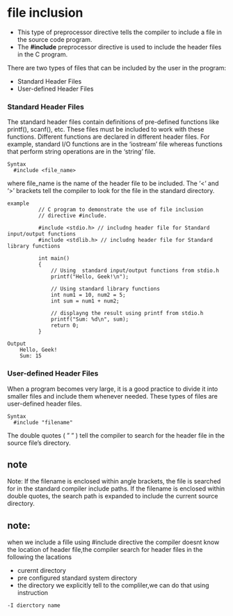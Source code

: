# file inclusion
- This type of preprocessor directive tells the compiler to include a file in the source code program.
- The **#include** preprocessor directive is used to include the header files in the C program.

There are two types of files that can be included by the user in the program:
- Standard Header Files
- User-defined Header Files

### **Standard Header Files**

The standard header files contain definitions of pre-defined functions like printf(), scanf(), etc. These files must be included to work with these functions. Different functions are declared in different header files.
For example, standard I/O functions are in the ‘iostream’ file whereas functions that perform string operations are in the ‘string’ file. 

```console
Syntax
  #include <file_name>
```
where file_name is the name of the header file to be included. The ‘<‘ and ‘>’ brackets tell the compiler to look for the file in the standard directory.

```
example
          // C program to demonstrate the use of file inclusion
          // directive #include.
      
          #include <stdio.h> // includng header file for Standard input/output functions
          #include <stdlib.h> // includng header file for Standard library functions
          
          int main()
          {
              // Using  standard input/output functions from stdio.h
              printf("Hello, Geek!\n");
          
              // Using standard library functions
              int num1 = 10, num2 = 5;
              int sum = num1 + num2;
          
              // displayng the result using printf from stdio.h
              printf("Sum: %d\n", sum);
              return 0;
          }
```
```
Output
    Hello, Geek!
    Sum: 15

```
### **User-defined Header Files**

When a program becomes very large, it is a good practice to divide it into smaller files and include them whenever needed. These types of files are user-defined header files.

```console
Syntax
  #include "filename"
```
The double quotes ( ” ” ) tell the compiler to search for the header file in the source file’s directory.

## **note**
Note: If the filename is enclosed within angle brackets, the file is searched for in the standard compiler include paths. If the filename is enclosed within double quotes, the search path is expanded to include the current source directory. 

## note:
when we include a fille using #include directive the compiler doesnt know the location of header file,the compiler search for header files in the following the lacations
- curernt directory
- pre configured standard system directory
- the directory we explicitly tell to the compliler,we can do that using instruction
```console
-I dierctory name 
``` 